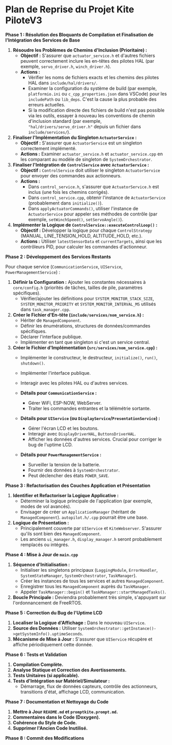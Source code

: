 # Plan de Reprise du Projet Kite PiloteV3

**Phase 1 : Résolution des Bloquants de Compilation et Finalisation de l'Intégration des Services de Base**

1.  **Résoudre les Problèmes de Chemins d'Inclusion (Prioritaire) :**
    *   **Objectif :** S'assurer que `actuator_service.h` et d'autres fichiers peuvent correctement inclure les en-têtes des pilotes HAL (par exemple, `servo_driver.h`, `winch_driver.h`).
    *   **Actions :**
        *   Vérifier les noms de fichiers exacts et les chemins des pilotes HAL dans `include/hal/drivers/`.
        *   Examiner la configuration du système de build (par exemple, `platformio.ini` ou `c_cpp_properties.json` dans VSCode) pour les `includePath` ou `lib_deps`. C'est la cause la plus probable des erreurs actuelles.
        *   Si la modification directe des fichiers de build n'est pas possible via les outils, essayer à nouveau les conventions de chemin d'inclusion standard (par exemple, `"hal/drivers/servo_driver.h"` depuis un fichier dans `include/services/`).
2.  **Finaliser l'Implémentation du Singleton `ActuatorService` :**
    *   **Objectif :** S'assurer que `ActuatorService` est un singleton correctement implémenté.
    *   **Actions :** Examiner `actuator_service.h` et `actuator_service.cpp` en les comparant au modèle de singleton de `SystemOrchestrator`.
3.  **Finaliser l'Intégration de `ControlService` avec `ActuatorService` :**
    *   **Objectif :** `ControlService` doit utiliser le singleton `ActuatorService` pour envoyer des commandes aux actionneurs.
    *   **Actions :**
        *   Dans `control_service.h`, s'assurer que `ActuatorService.h` est inclus (une fois les chemins corrigés).
        *   Dans `control_service.cpp`, obtenir l'instance de `ActuatorService` (probablement dans `initialize()`).
        *   Dans `applyActuatorCommands()`, utiliser l'instance de `ActuatorService` pour appeler ses méthodes de contrôle (par exemple, `setWinchSpeed()`, `setServoAngle()`).
4.  **Implémenter la Logique de `ControlService::executeControlLoop()` :**
    *   **Objectif :** Développer la logique pour chaque `ControlStrategy` (MANUAL, LINE_TENSION_HOLD, ALTITUDE_HOLD, etc.).
    *   **Actions :** Utiliser `latestSensorData` et `currentTargets`, ainsi que les contrôleurs PID, pour calculer les commandes d'actionneur.

**Phase 2 : Développement des Services Restants**

Pour chaque service (`CommunicationService`, `UIService`, `PowerManagementService`) :
1.  **Définir la Configuration :** Ajouter les constantes nécessaires à `core/config.h` (priorités de tâches, tailles de pile, paramètres spécifiques).
    *   Vérifier/ajouter les définitions pour `SYSTEM_MONITOR_STACK_SIZE`, `SYSTEM_MONITOR_PRIORITY` et `SYSTEM_MONITOR_INTERVAL_MS` utilisés dans `task_manager.cpp`.
2.  **Créer le Fichier d'En-tête (`include/services/nom_service.h`) :**
    *   Hériter de `ManagedComponent`.
    *   Définir les énumérations, structures de données/commandes spécifiques.
    *   Déclarer l'interface publique.
    *   Implémenter en tant que singleton si c'est un service central.
3.  **Créer le Fichier d'Implémentation (`src/services/nom_service.cpp`) :**
    *   Implémenter le constructeur, le destructeur, `initialize()`, `run()`, `shutdown()`.
    *   Implémenter l'interface publique.
    *   Interagir avec les pilotes HAL ou d'autres services.

    *   **Détails pour `CommunicationService` :**
        *   Gérer WiFi, ESP-NOW, WebServer.
        *   Traiter les commandes entrantes et la télémétrie sortante.
    *   **Détails pour `UIService` (ou `DisplayService`/`PresentationService`) :**
        *   Gérer l'écran LCD et les boutons.
        *   Interagir avec `DisplayDriverHAL`, `ButtonsDriverHAL`.
        *   Afficher les données d'autres services. Crucial pour corriger le bug de l'uptime LCD.
    *   **Détails pour `PowerManagementService` :**
        *   Surveiller la tension de la batterie.
        *   Fournir des données à `SystemOrchestrator`.
        *   Peut déclencher des états `POWER_SAVE`.

**Phase 3 : Refactorisation des Couches Application et Présentation**

1.  **Identifier et Refactoriser la Logique Applicative :**
    *   Déterminer la logique principale de l'application (par exemple, modes de vol avancés).
    *   Envisager de créer un `ApplicationManager` (héritant de `ManagedComponent`). `autopilot.h/.cpp` pourrait être une base.
2.  **Logique de Présentation :**
    *   Principalement couverte par `UIService` et `KiteWebserver`. S'assurer qu'ils sont bien des `ManagedComponent`.
    *   Les anciens `ui_manager.h`, `display_manager.h` seront probablement remplacés ou intégrés.

**Phase 4 : Mise à Jour de `main.cpp`**

1.  **Séquence d'Initialisation :**
    *   Initialiser les singletons principaux (`LoggingModule`, `ErrorHandler`, `SystemStateManager`, `SystemOrchestrator`, `TaskManager`).
    *   Créer les instances de tous les services et autres `ManagedComponent`.
    *   Enregistrer tous les `ManagedComponent` auprès du `TaskManager`.
    *   Appeler `TaskManager::begin()` et `TaskManager::startManagedTasks()`.
2.  **Boucle Principale :** Deviendra probablement très simple, s'appuyant sur l'ordonnancement de FreeRTOS.

**Phase 5 : Correction du Bug de l'Uptime LCD**

1.  **Localiser la Logique d'Affichage :** Dans le nouveau `UIService`.
2.  **Source des Données :** Utiliser `SystemOrchestrator::getInstance()->getSystemInfo().uptimeSeconds`.
3.  **Mécanisme de Mise à Jour :** S'assurer que `UIService` récupère et affiche périodiquement cette donnée.

**Phase 6 : Tests et Validation**

1.  **Compilation Complète.**
2.  **Analyse Statique et Correction des Avertissements.**
3.  **Tests Unitaires (si applicable).**
4.  **Tests d'Intégration sur Matériel/Simulateur :**
    *   Démarrage, flux de données capteurs, contrôle des actionneurs, transitions d'état, affichage LCD, communication.

**Phase 7 : Documentation et Nettoyage du Code**

1.  **Mettre à Jour `README.md` et `promptkite.prompt.md`.**
2.  **Commentaires dans le Code (Doxygen).**
3.  **Cohérence du Style de Code.**
4.  **Supprimer l'Ancien Code Inutilisé.**

**Phase 8 : Commit des Modifications**
